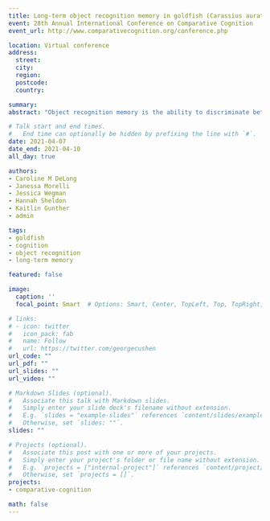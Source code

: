 ```yaml
---
title: Long-term object recognition memory in goldfish (Carassius auratus)
event: 28th Annual International Conference on Comparative Cognition
event_url: http://www.comparativecognition.org/conference.php

location: Virtual conference
address:
  street:
  city:
  region:
  postcode:
  country:

summary:
abstract: "Object recognition memory is the ability to discriminate between novel and familiar objects. This form of memory aids fish in natural environments in avoiding predators, locating food, choosing mates, and selecting a suitable habitat. Many species have shown object recognition memory using adaptations of the novel object recognition (NOR) task. Fish (e.g., zebrafish, guppies, damselfish) remember objects after intervals from 5 min to 24 hr. The present study utilized the NOR task to evaluate if seven goldfish remembered objects after memory intervals ranging from 5 min to 30 days. The objects were plastic figurines of aquatic animals (e.g., whale, octopus). Preliminary results for the 5 min, 10 min, 15 min, 30 min, 45 min, 60 min, 2 hr, 4 hr, and 6 hr sessions indicated memory for objects in the 5 minute, 10 minute, and 30 minute intervals. Four out of seven fish showed a preference to touch the novel stimulus more often than the familiar stimulus. Additional subjects are being tested and statistical analyses are ongoing. Contrary to the popular myth of a three second memory, these results using the NOR task suggest that goldfish remember objects for many minutes, possibly multiple hours or days."

# Talk start and end times.
#   End time can optionally be hidden by prefixing the line with `#`.
date: 2021-04-07
date_end: 2021-04-10
all_day: true

authors:
- Caroline M DeLong
- Janessa Morelli
- Jessica Wegman
- Hannah Sheldon
- Kaitlin Gunther
- admin

tags:
- goldfish
- cognition
- object recognition
- long-term memory

featured: false

image:
  caption: ''
  focal_point: Smart  # Options: Smart, Center, TopLeft, Top, TopRight, Left, Right, BottomLeft, Bottom, BottomRight

# links:
# - icon: twitter
#   icon_pack: fab
#   name: Follow
#   url: https://twitter.com/georgecushen
url_code: ""
url_pdf: ""
url_slides: ""
url_video: ""

# Markdown Slides (optional).
#   Associate this talk with Markdown slides.
#   Simply enter your slide deck's filename without extension.
#   E.g. `slides = "example-slides"` references `content/slides/example-slides.md`.
#   Otherwise, set `slides: ""`.
slides: ""

# Projects (optional).
#   Associate this post with one or more of your projects.
#   Simply enter your project's folder or file name without extension.
#   E.g. `projects = ["internal-project"]` references `content/project/deep-learning/index.md`.
#   Otherwise, set `projects = []`.
projects:
- comparative-cognition

math: false
---
```

